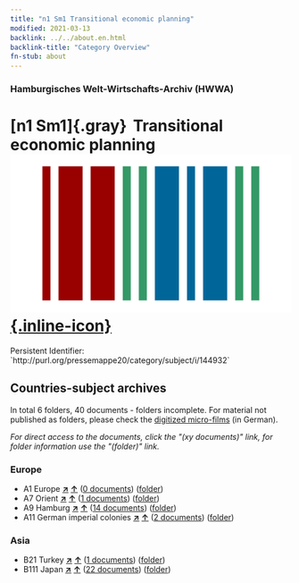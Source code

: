 ```yaml
---
title: "n1 Sm1 Transitional economic planning"
modified: 2021-03-13
backlink: ../../about.en.html
backlink-title: "Category Overview"
fn-stub: about
---
```


### Hamburgisches Welt-Wirtschafts-Archiv (HWWA)

# [n1 Sm1]{.gray}&#8201; Transitional economic planning &#160; [![Wikidata](/images/Wikidata-logo.svg "Wikidata"){.inline-icon}](http://www.wikidata.org/entity/Q104710389)

<div class="hint">Persistent Identifier: `http://purl.org/pressemappe20/category/subject/i/144932`</div>







## Countries-subject archives





In total 6 folders, 40 documents - folders incomplete.
For material not published as folders, please check the [digitized micro-films](/film/h1_sh.de.html) (in German).

_For direct access to the documents, click the "(xy documents)" link, for folder information use the "(folder)" link._



### Europe

- A1 Europe [**&nearr;**](../../../geo/i/140892/about.en.html "Europe (all folders)") [**&uarr;**](../../../geo/about.en.html#A1 "Country category system") (<a href="https://pm20.zbw.eu/iiifview/folder/sh/140892,144932" title="about: Europe : Transitional economic planning" target="_blank">0 documents</a>) ([folder](../../../../folder/sh/1408xx/140892/1449xx/144932/about.en.html))
- A7 Orient [**&nearr;**](../../../geo/i/140902/about.en.html "Orient (all folders)") [**&uarr;**](../../../geo/about.en.html#A7 "Country category system") (<a href="https://pm20.zbw.eu/iiifview/folder/sh/140902,144932" title="about: Orient : Transitional economic planning" target="_blank">1 documents</a>) ([folder](../../../../folder/sh/1409xx/140902/1449xx/144932/about.en.html))
- A9 Hamburg [**&nearr;**](../../../geo/i/140905/about.en.html "Hamburg (all folders)") [**&uarr;**](../../../geo/about.en.html#A9 "Country category system") (<a href="https://pm20.zbw.eu/iiifview/folder/sh/140905,144932" title="about: Hamburg : Transitional economic planning" target="_blank">14 documents</a>) ([folder](../../../../folder/sh/1409xx/140905/1449xx/144932/about.en.html))
- A11 German imperial colonies [**&nearr;**](../../../geo/i/140960/about.en.html "German imperial colonies (all folders)") [**&uarr;**](../../../geo/about.en.html#A11 "Country category system") (<a href="https://pm20.zbw.eu/iiifview/folder/sh/140960,144932" title="about: German imperial colonies : Transitional economic planning" target="_blank">2 documents</a>) ([folder](../../../../folder/sh/1409xx/140960/1449xx/144932/about.en.html))

### Asia

- B21 Turkey [**&nearr;**](../../../geo/i/141111/about.en.html "Turkey (all folders)") [**&uarr;**](../../../geo/about.en.html#B21 "Country category system") (<a href="https://pm20.zbw.eu/iiifview/folder/sh/141111,144932" title="about: Turkey : Transitional economic planning" target="_blank">1 documents</a>) ([folder](../../../../folder/sh/1411xx/141111/1449xx/144932/about.en.html))
- B111 Japan [**&nearr;**](../../../geo/i/141272/about.en.html "Japan (all folders)") [**&uarr;**](../../../geo/about.en.html#B111 "Country category system") (<a href="https://pm20.zbw.eu/iiifview/folder/sh/141272,144932" title="about: Japan : Transitional economic planning" target="_blank">22 documents</a>) ([folder](../../../../folder/sh/1412xx/141272/1449xx/144932/about.en.html))








